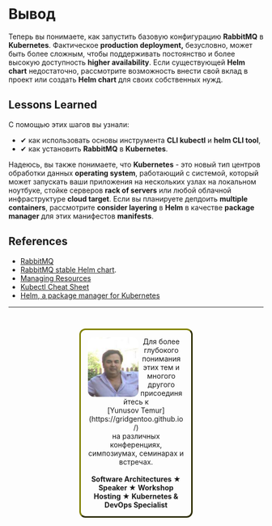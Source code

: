 # Вывод #

Теперь вы понимаете, как запустить базовую конфигурацию **RabbitMQ** в **Kubernetes**. Фактическое **production deployment,** безусловно, может быть более сложным, чтобы поддерживать постоянство и более высокую доступность **higher availability**. Если существующей **Helm chart** недостаточно, рассмотрите возможность внести свой вклад в проект или создать **Helm chart** для своих собственных нужд.

## Lessons Learned ##

С помощью этих шагов вы узнали:

- &#x2714; как использовать основы инструмента **CLI kubectl** и **helm CLI tool**,
- &#x2714; как установить **RabbitMQ** в **Kubernetes**.


Надеюсь, вы также понимаете, что **Kubernetes** - это новый тип центров обработки данных **operating system**, работающий с системой, который может запускать ваши приложения на нескольких узлах на локальном ноутбуке, стойке серверов **rack of servers** или любой облачной инфраструктуре **cloud target**. Если вы планируете депдоить **multiple containers**, рассмотрите **consider layering** в **Helm** в качестве **package manager** для этих манифестов **manifests**.

## References ##

- [RabbitMQ](https://www.rabbitmq.com/)
- [RabbitMQ stable Helm chart](https://github.com/helm/charts/tree/master/stable/rabbitmq). 
- [Managing Resources](https://kubernetes.io/docs/concepts/cluster-administration/manage-deployment/)
- [Kubectl Cheat Sheet](https://kubernetes.io/docs/reference/kubectl/cheatsheet/)
- [Helm, a package manager for Kubernetes](https://helm.sh/)

------
<p style="text-align: center; padding: 1em; margin: 3em; margin-left: 10em; margin-right: 10em; border-; 1px; border-color: olive;  border-radius: 12px; border-style:outset">
<img align="left" src="./assets/yunusov.png" width="100" style="border-radius: 12px">
Для более глубокого понимания этих тем и многого другого присоединяйтесь к <br>[Yunusov Temur](https://gridgentoo.github.io/)<br> на различных конференциях, симпозиумах, семинарах и встречах.
<br><br>
<b>Software Architectures ★ Speaker ★ Workshop Hosting ★ Kubernetes & DevOps Specialist</b>
</p>
